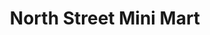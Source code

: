 ---
title: "North Street Mini Mart"
url: /fayetteville/north-street-mini-mart/
shop: convenience
---